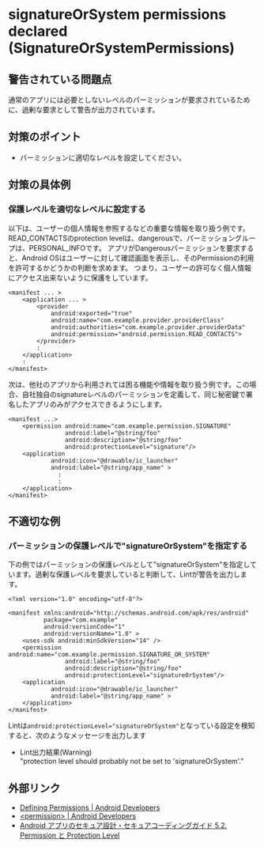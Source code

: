 # signatureOrSystem permissions declared (SignatureOrSystemPermissions)

## 警告されている問題点

通常のアプリには必要としないレベルのパーミッションが要求されているために、過剰な要求として警告が出力されています。

## 対策のポイント

- パーミッションに適切なレベルを設定してください。

## 対策の具体例

### 保護レベルを適切なレベルに設定する

以下は、ユーザーの個人情報を参照するなどの重要な情報を取り扱う例です。READ_CONTACTSのprotection levelは、dangerousで、パーミッショングループは、PERSONAL_INFOです。
アプリがDangerousパーミッションを要求すると、Android OSはユーザーに対して確認画面を表示し、そのPermissionの利用を許可するかどうかの判断を求めます。
つまり、ユーザーの許可なく個人情報にアクセス出来ないように保護をしています。

```
<manifest ... >
    <application ... >
        <provider
            android:exported="true"
            android:name="com.example.provider.providerClass"
            android:authorities="com.example.provider.providerData"
            android:permission="android.permission.READ_CONTACTS">
        </provider>
        :
    </application>
    :
</manifest>
```

次は、他社のアプリから利用されては困る機能や情報を取り扱う例です。この場合、自社独自のsignatureレベルのパーミッションを定義して、同じ秘密鍵で署名したアプリのみがアクセスできるようにします。

```
<manifest ...>
    <permission android:name="com.example.permission.SIGNATURE"
                android:label="@string/foo"
                android:description="@string/foo"
                android:protectionLevel="signature"/>
    <application
            android:icon="@drawable/ic_launcher"
            android:label="@string/app_name" >
              :
              :
    </application>
</manifest>
```

## 不適切な例

### パーミッションの保護レベルで"signatureOrSystem"を指定する

下の例ではパーミッションの保護レベルとして"signatureOrSystem"を指定しています。過剰な保護レベルを要求していると判断して、Lintが警告を出力します。

```
<?xml version="1.0" encoding="utf-8"?>

<manifest xmlns:android="http://schemas.android.com/apk/res/android"
          package="com.example"
          android:versionCode="1"
          android:versionName="1.0" >
    <uses-sdk android:minSdkVersion="14" />
    <permission android:name="com.example.permission.SIGNATURE_OR_SYSTEM"
                android:label="@string/foo"
                android:description="@string/foo"
                android:protectionLevel="signatureOrSystem"/>
    <application
            android:icon="@drawable/ic_launcher"
            android:label="@string/app_name" >
    </application>
</manifest>
```

Lintは`android:protectionLevel="signatureOrSystem"`となっている設定を検知すると、次のようなメッセージを出力します

- Lint出力結果(Warning)  
  "protection level should probably not be set to 'signatureOrSystem'."

## 外部リンク

- [Defining Permissions | Android Developers][1]
- [&lt;permission&gt; | Android Developers][2]
- [Android アプリのセキュア設計・セキュアコーディングガイド 5.2. Permission と Protection Level][3]  

[1]:https://developer.android.com/guide/topics/permissions/defining.html
[2]:https://developer.android.com/guide/topics/manifest/permission-element.html
[3]:http://www.jssec.org/dl/android_securecoding/5_how_to_use_security_functions.html#permission%E3%81%A8protection-level


